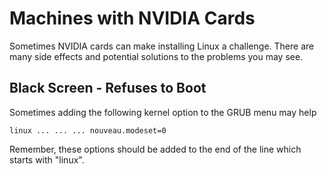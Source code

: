 # Machines with NVIDIA Cards

Sometimes NVIDIA cards can make installing Linux a challenge. There are many side effects and potential solutions to the problems you may see.

## Black Screen - Refuses to Boot

Sometimes adding the following kernel option to the GRUB menu may help

```text
linux ... ... ... nouveau.modeset=0
```

Remember, these options should be added to the end of the line which starts with "linux".
